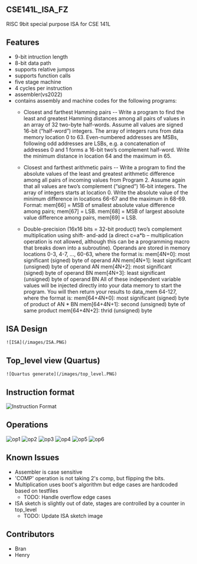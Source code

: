## CSE141L_ISA_FZ
RISC 9bit special purpose ISA for CSE 141L


## Features
 - 9-bit intruction length
 - 8-bit data path
 - supports relative jumpss
 - supports function calls
 - five stage machine
 - 4 cycles per instruction
 - assembler(vs2022)
 - contains assembly and machine codes for the following programs:
    - Closest and farthest Hamming pairs -- Write a program to find the least and greatest Hamming
        distances among all pairs of values in an array of 32 two-byte half-words. Assume all values are
        signed 16-bit (“half-word”) integers. The array of integers runs from data memory location 0 to 63.
        Even-numbered addresses are MSBs, following odd addresses are LSBs, e.g. a concatenation of
        addresses 0 and 1 forms a 16-bit two’s complement half-word. Write the minimum distance in
        location 64 and the maximum in 65.
    - Closest and farthest arithmetic pairs -- Write a program to find the absolute values of the least and
        greatest arithmetic difference among all pairs of incoming values from Program 2. Assume again that
        all values are two’s complement (“signed”) 16-bit integers. The array of integers starts at location 0.
        Write the absolute value of the minimum difference in locations 66-67 and the maximum in 68-69.
        Format: mem[66] = MSB of smallest absolute value difference among pairs; mem[67] = LSB.
        mem[68] = MSB of largest absolute value difference among pairs, mem[69] = LSB.

    - Double-precision (16x16 bits = 32-bit product) two’s complement multiplication using shift-
        and-add (a direct c=a*b – multiplication operation is not allowed, although this can be a
        programming macro that breaks down into a subroutine).
        Operands are stored in memory locations 0-3, 4-7, ..., 60-63, where the format is:
        mem[4N+0]: most significant (signed) byte of operand AN
        mem[4N+1]: least significant (unsigned) byte of operand AN
        mem[4N+2]: most significant (signed) byte of operand BN
        mem[4N+3]: least significant (unsigned) byte of operand BN
        All of these independent variable values will be injected directly into your data memory to start
        the program.
        You will then return your results to data_mem 64-127, where the format is:
        mem[64+4N+0]: most significant (signed) byte of product of AN * BN
        mem[64+4N+1]: second (unsigned) byte of same product
        mem[64+4N+2]: thrid (unsigned) byte

## ISA Design

    ![ISA](/images/ISA.PNG)

## Top_level view (Quartus)

    ![Quartus generate](/images/top_level.PNG)

## Instruction format

![Instruction Format](/images/Instruction_Format.PNG)

## Operations

![op1](/images/opcode1.PNG)
![op2](/images/opcode2.PNG)
![op3](/images/opcode3.PNG)
![op4](/images/opcode4.PNG)
![op5](/images/opcode5.PNG)
![op6](/images/opcode6.PNG)


## Known Issues

- Assembler is case sensitive
- 'COMP' operation is not taking 2's comp, but flipping the bits.
- Multiplication uses boot's algorithm but edge cases are hardcoded based on testfiles
    - TODO: Handle overflow edge cases
- ISA sketch is slightly out of date, stages are controlled by a counter in top_level
    - TODO: Update ISA sketch image


## Contributors
- Bran
- Henry
